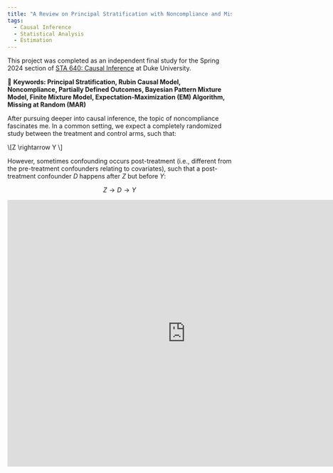 ```yaml
---
title: "A Review on Principal Stratification with Noncompliance and Missing Outcome Data via Mixture Model"
tags:
  - Causal Inference
  - Statistical Analysis
  - Estimation
---
```


This project was completed as an independent final study for the Spring 2024 section of [STA 640: Causal Inference](https://www2.stat.duke.edu/~fl35/CausalInferenceClass.html) at Duke University.

🚩 **Keywords: Principal Stratification, Rubin Causal Model, Noncompliance, Partially Defined Outcomes, Bayesian Pattern Mixture Model, Finite Mixture Model, Expectation-Maximization (EM) Algorithm, Missing at Random (MAR)**

After pursuing deeper into causal inference, the topic of noncompliance fascinates me. In a common setting, we expect a completely randomized study between the treatment and control arms, such that:


\\[Z \rightarrow Y \\]


However, sometimes confounding occurs post-treatment (i.e., different from the pre-treatment confounders relating to covariates), such that a post-treatment confounder $D$ happens after $Z$ but before $Y$:

$$
Z \rightarrow D \rightarrow Y
$$

<embed src="https://hollyyfc.github.io/docus/STA640-Final.pdf" width="800" height="600" type="application/pdf">













